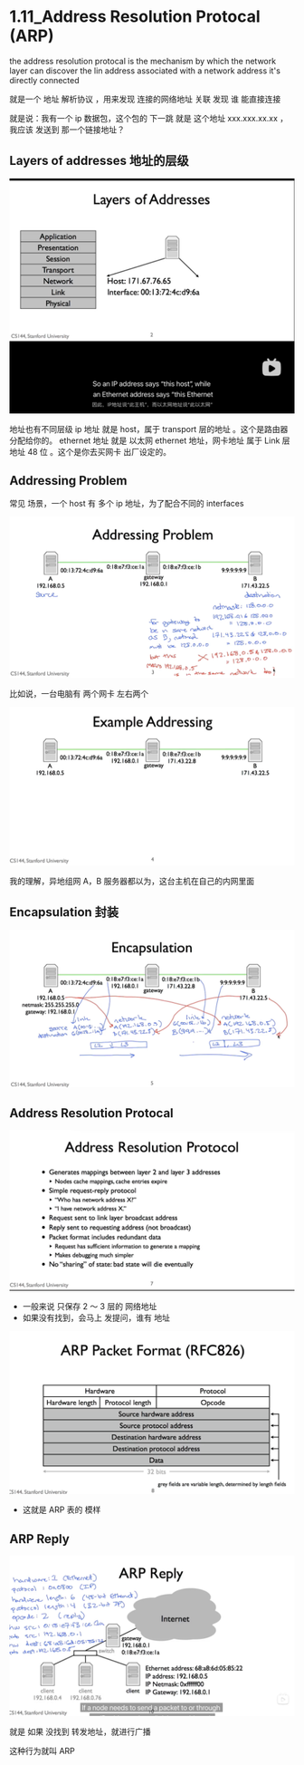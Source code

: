 # 1.11_Address Resolution Protocal (ARP)

the address resolution protocal is the mechanism by which the network layer can discover the lin address associated
with a network address it's directly connected

就是一个 地址 解析协议 ，用来发现 连接的网络地址 关联
发现 谁 能直接连接

就是说：我有一个 ip 数据包，这个包的 下一跳 就是 这个地址 xxx.xxx.xx.xx ，我应该 发送到 那一个链接地址？

## Layers of addresses 地址的层级

![](./1.11_Address%20Resolution%20Protocal_0.png)

地址也有不同层级
ip 地址 就是 host，属于 transport 层的地址 。这个是路由器 分配给你的。
ethernet 地址 就是 以太网 ethernet 地址，网卡地址 属于 Link 层地址 48 位 。这个是你去买网卡 出厂设定的。

## Addressing Problem

常见 场景，一个 host 有 多个 ip 地址，为了配合不同的 interfaces

![](./1.11_Address%20Resolution%20Protocal_1.png)

比如说，一台电脑有 两个网卡
左右两个

![](./1.11_Address%20Resolution%20Protocal_2.png)

我的理解，异地组网
A，B 服务器都以为，这台主机在自己的内网里面

## Encapsulation 封装

![](./1.11_Address%20Resolution%20Protocal_3.png)

## Address Resolution Protocal

![](./1.11_Address%20Resolution%20Protocal_4.png)

- 一般来说 只保存 2 ～ 3 层的 网络地址
- 如果没有找到，会马上 发提问，谁有 地址

![](./1.11_Address%20Resolution%20Protocal_5.png)

- 这就是 ARP 表的 模样

## ARP Reply

![](./1.11_Address%20Resolution%20Protocal_6.png)

就是 如果 没找到 转发地址，就进行广播

这种行为就叫 ARP
